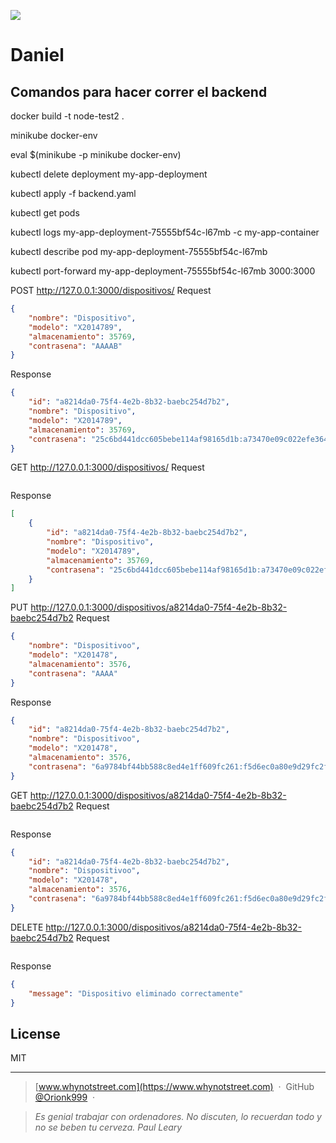 ![](http://i.imgur.com/y8g506n.png?1)

# Daniel

## Comandos para hacer correr el backend

docker build -t node-test2 .

minikube docker-env

eval $(minikube -p minikube docker-env)

kubectl delete deployment my-app-deployment

kubectl apply -f backend.yaml

kubectl get pods

kubectl logs my-app-deployment-75555bf54c-l67mb -c my-app-container

kubectl describe pod my-app-deployment-75555bf54c-l67mb

kubectl port-forward my-app-deployment-75555bf54c-l67mb  3000:3000


POST
http://127.0.0.1:3000/dispositivos/
Request
```json
{
    "nombre": "Dispositivo",
    "modelo": "X2014789",
    "almacenamiento": 35769,
    "contrasena": "AAAAB"
}
```
Response
```json
{
    "id": "a8214da0-75f4-4e2b-8b32-baebc254d7b2",
    "nombre": "Dispositivo",
    "modelo": "X2014789",
    "almacenamiento": 35769,
    "contrasena": "25c6bd441dcc605bebe114af98165d1b:a73470e09c022efe364b243ba5ff9c77"
}
```


GET
http://127.0.0.1:3000/dispositivos/
Request
```json

```
Response
```json
[
    {
        "id": "a8214da0-75f4-4e2b-8b32-baebc254d7b2",
        "nombre": "Dispositivo",
        "modelo": "X2014789",
        "almacenamiento": 35769,
        "contrasena": "25c6bd441dcc605bebe114af98165d1b:a73470e09c022efe364b243ba5ff9c77"
    }
]
```


PUT
http://127.0.0.1:3000/dispositivos/a8214da0-75f4-4e2b-8b32-baebc254d7b2
Request
```json
{
    "nombre": "Dispositivoo",
    "modelo": "X201478",
    "almacenamiento": 3576,
    "contrasena": "AAAA"
}

```
Response
```json
{
    "id": "a8214da0-75f4-4e2b-8b32-baebc254d7b2",
    "nombre": "Dispositivoo",
    "modelo": "X201478",
    "almacenamiento": 3576,
    "contrasena": "6a9784bf44bb588c8ed4e1ff609fc261:f5d6ec0a80e9d29fc2f5d930c5386e7f"
}
```


GET
http://127.0.0.1:3000/dispositivos/a8214da0-75f4-4e2b-8b32-baebc254d7b2
Request
```json

```
Response
```json
{
    "id": "a8214da0-75f4-4e2b-8b32-baebc254d7b2",
    "nombre": "Dispositivoo",
    "modelo": "X201478",
    "almacenamiento": 3576,
    "contrasena": "6a9784bf44bb588c8ed4e1ff609fc261:f5d6ec0a80e9d29fc2f5d930c5386e7f"
}
```


DELETE
http://127.0.0.1:3000/dispositivos/a8214da0-75f4-4e2b-8b32-baebc254d7b2
Request
```json

```
Response
```json
{
    "message": "Dispositivo eliminado correctamente"
}
```




## License

MIT

---

> [www.whynotstreet.com](https://www.whynotstreet.com) &nbsp;&middot;&nbsp;
> GitHub [@Orionk999](https://github.com/Orionk999) &nbsp;&middot;&nbsp;

> _Es genial trabajar con ordenadores. No discuten, lo recuerdan todo y no se beben tu cerveza.  Paul Leary_ 





